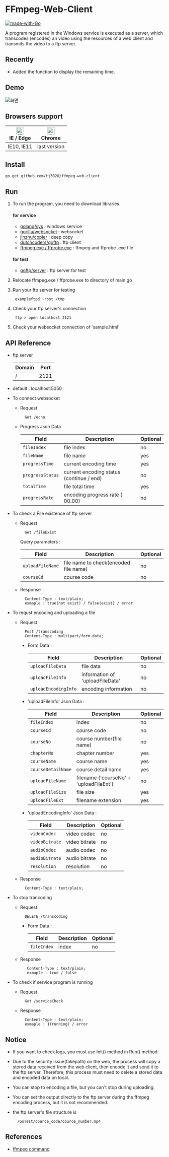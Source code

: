 # FFmpeg-Web-Client  

[![made-with-Go](https://img.shields.io/badge/Made%20with-Go-1f425f.svg)](https://golang.org/)

A program registered in the Windows service is executed as a server, which transcodes (encodes) an video using the resources of a web client and transmits the video to a ftp server. 

## Recently

- Added the function to display the remaining time.

## Demo

![화면](https://user-images.githubusercontent.com/43510811/65397175-d78cf080-dde8-11e9-96d5-d05b8f24a0a9.png)


## Browsers support

| [<img src="https://raw.githubusercontent.com/alrra/browser-logos/master/src/edge/edge_48x48.png" alt="IE / Edge" width="24px" height="24px" />](http://godban.github.io/browsers-support-badges/)</br>IE / Edge | [<img src="https://raw.githubusercontent.com/alrra/browser-logos/master/src/chrome/chrome_48x48.png" alt="Chrome" width="24px" height="24px" />](http://godban.github.io/browsers-support-badges/)</br>Chrome |
| --------- | --------- |
| IE10, IE11| last version

## Install

    go get github.com/tj3828/ffmpeg-web-client

## Run

1. To run the program, you need to download libraries.

    #### for service

    * [golang/sys](https://godoc.org/golang.org/x/sys) : windows service
    * [gorilla/websocket](https://github.com/gorilla/websocket) : websocket 
    * [jinzhu/copier](https://github.com/jinzhu/copier) : deep copy
    * [dutchcoders/goftp](https://github.com/dutchcoders/goftp) : ftp client
    * [ffmpeg.exe / ffprobe.exe](https://ffmpeg.zeranoe.com/builds/) : ffmpeg and ffprobe .exe file 

    #### for test

    * [goftp/server](https://github.com/goftp/server) : ftp server for test
    

2. Relocate ffmpeg.exe / ffprobe.exe to directory of main.go

3. Run your ftp server for testing

        exampleftpd -root /tmp

4. Check your ftp server's connection

        ftp > open localhost 2121

5. Check your websocket connection of 'sample.html' 

## API Reference

* ftp server 

    | Domain      | Port           | 
    | ----------  | ---------------|
    | /           | 2121           | 

* default : localhost:5050

* To connect websocket 

    * Request 

            Get /echo

    * Progress Json Data

        | Field            | Description                                | Optional   |
        | ---------------- | -------------------------------------------| ---------- |
        | `fileIndex`      | file index                                 | no         |
        | `fileName`       | file name                                  | yes        |
        | `progressTime`   | current encoding time                      | yes        |
        | `progressStatus` | current encoding status (continue / end)   | no         |
        | `totalTime`      | file total time                            | yes        |
        | `progressRate`   | encoding progress rate ( 00.00)            | no         |

* To check a File existence of ftp server

    * Request

            Get /fileExist

        Query parameters :

        | Field            | Description                            | Optional   |
        | ---------------- | ---------------------------------------| ---------- |
        | `uploadFileName` | file name to check(encoded file name)   | no         |
        | `courseCd`       | course code                            | no         |

    * Response

            Content-Type : text/plain;
            exmaple : true(not exist) / false(exist) / error

* To requst encoding and uploading a file

    * Request

            Post /transcoding
            Content-Type : multipart/form-data; 
    

       - Form Data :

            | Field               | Description                            | Optional   |
            | ------------------- | ---------------------------------------| ---------- |
            | `uploadFileData`    | file data                              | no         |
            | `uploadFileInfo`    | information of 'uploadFileData'        | no         |
            | `uploadEncodingInfo`| encoding information                   | no         |

       - 'uploadFileInfo' Json Data :

            | Field             | Description                               | Optional   |
            | ----------------- | ------------------------------------------| ---------- |
            | `fileIndex`       | index                                     | no         |
            | `courseCd`        | course code                               | no         |
            | `courseNo`        | course number(file name)                  | no         |
            | `chapterNo`       | chapter number                            | yes        |
            | `courseName`      | course name                               | yes        |
            | `courseDetailName`| course detail name                        | yes        |
            | `uploadFileName`  | filename ('courseNo' + 'uploadFileExt')   | no         |
            | `uploadFileSize`  | file size                                 | yes        |
            | `uploadFileExt`   | filename extension                        | yes        |

       - 'uploadEncodingInfo' Json Data :

            | Field             | Description                               | Optional   |
            | ----------------- | ------------------------------------------| ---------- |
            | `videoCodec`      | video codec                               | no         |
            | `videoBitrate`    | video bitrate                             | no         |
            | `audioCodec`      | audio codec                               | no         |
            | `audioBitrate`    | audio bitrate                             | no         |
            | `resolution`      | resolution                                | no         |

    * Response

            Content-Type : text/plain;

* To stop trancoding

    * Request

            DELETE /transcoding
    
       - Form Data :

            | Field          | Description                            | Optional   |
            | -------------- | ---------------------------------------| ---------- |
            | `fileIndex`    | index                                  | no         |

    * Response

             Content-Type : text/plain;
             exmaple : true / false

* To check if service program is running

    * Request

            Get /serviceCheck

    * Response

            Content-Type : text/plain;
            exmaple : 1(running) / error


## Notice

* If you want to check logs, you must use Init() method in Run() method.
* Due to the security issue(fakepath) on the web, the process will copy a stored data received from the web client, then encode it and send it to the ftp server.
 Therefore, this process must need to delete a stored data and encoded data on local.
* You can stop to encoding a file, but you can't stop during uploading.
* You can set the output directly to the ftp server during the ffmpeg encoding process, but it is not recommended.



* the ftp server's file structure is

        /GoTest/cource_code/cource_number.mp4
        
## References

 * [ffmpeg command](https://ffmpeg.org/ffmpeg.html)
